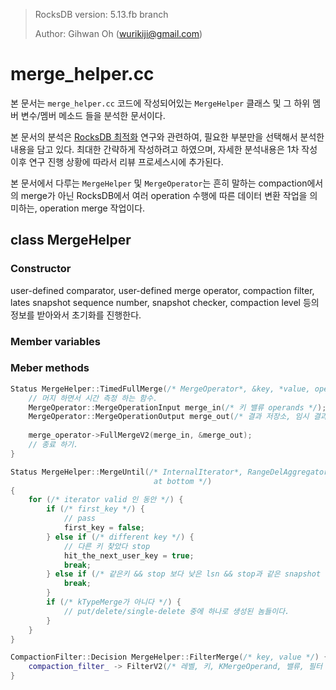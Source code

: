 > RocksDB version: 5.13.fb branch
>
> Author: Gihwan Oh (wurikiji@gmail.com)

# merge_helper.cc

본 문서는 `merge_helper.cc` 코드에 작성되어있는 `MergeHelper` 클래스 및  그 하위 멤버 변수/멤버 메소드 들을 분석한 문서이다. 

본 문서의 분석은 [RocksDB 최적화](https://github.com/flashsql/rocksdb) 연구와 관련하여, 필요한 부분만을 선택해서 분석한 내용을 담고 있다. 최대한 간략하게 작성하려고 하였으며, 자세한 분석내용은 1차 작성 이후 연구 진행 상황에 따라서 리뷰 프로세스시에 추가된다.

본 문서에서 다루는 `MergeHelper` 및 `MergeOperator`는 흔히 말하는 compaction에서의 merge가 아닌 RocksDB에서 여러 operation 수행에 따른 데이터 변환 작업을 의미하는, operation merge 작업이다. 



## class MergeHelper

### Constructor

user-defined comparator, user-defined merge operator, compaction filter, lates snapshot sequence number, snapshot checker, compaction level 등의 정보를 받아와서 초기화를 진행한다. 



### Member variables





### Meber methods

```c++
Status MergeHelper::TimedFullMerge(/* MergeOperator*, &key, *value, operands, 기타 등등 */) {
    // 머지 하면서 시간 측정 하는 함수. 
    MergeOperator::MergeOperationInput merge_in(/* 키 밸류 operands */); // 초기화
    MergeOperator::MergeOperationOutput merge_out(/* 결과 저장소, 임시 결과 저장소 */); // 초기화
    
    merge_operator->FullMergeV2(merge_in, &merge_out);
    // 종료 하기. 
}
```

```c++
Status MergeHelper::MergeUntil(/* InternalIterator*, RangeDelAggregator*, SequenceNumber stop,
								at bottom */) 
{
    for (/* iterator valid 인 동안 */) {
        if (/* first_key */) {
            // pass
            first_key = false;
        } else if (/* different key */) {
            // 다른 키 찾았다 stop
            hit_the_next_user_key = true;
            break;
        } else if (/* 같은키 && stop 보다 낮은 lsn && stop과 같은 snapshot */) {
            break;
        }
        if (/* kTypeMerge가 아니다 */) {
            // put/delete/single-delete 중에 하나로 생성된 놈들이다.
        }
    }
}
```

```c++
CompactionFilter::Decision MergeHelper::FilterMerge(/* key, value */) {
    compaction_filter_ -> FilterV2(/* 레벨, 키, KMergeOperand, 밸류, 필터 밸류, skip until */);
}
```

